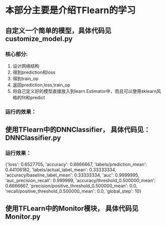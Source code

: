 # 本部分主要是介绍TFlearn的学习

## 自定义一个简单的模型，具体代码见customize_model.py
### 核心部分:
1. 设计网络结构<br>
2. 得到prediction和loss<br>
3. 得到train_op<br>
4. 返回prediction,loss,train_op<br>
5. 将自己定义好的模型直接放入到learn.Estimator中，而且可以使用sklearn风格的fit和predict<br>
### 运行的效果：

## 使用TFlearn中的DNNClassifier， 具体代码见：DNNClassifier.py

### 运行效果：
{'loss': 0.6527705, 'accuracy': 0.6666667, 'labels/prediction_mean': 0.44106182, 'labels/actual_label_mean': 0.33333334, 'accuracy/baseline_label_mean': 0.33333334, 'auc': 0.9999995, 'auc_precision_recall': 0.999999, 'accuracy/threshold_0.500000_mean': 0.6666667, 'precision/positive_threshold_0.500000_mean': 0.0, 'recall/positive_threshold_0.500000_mean': 0.0, 'global_step': 10}


## 使用TFLearn中的Monitor模块， 具体代码见Monitor.py

